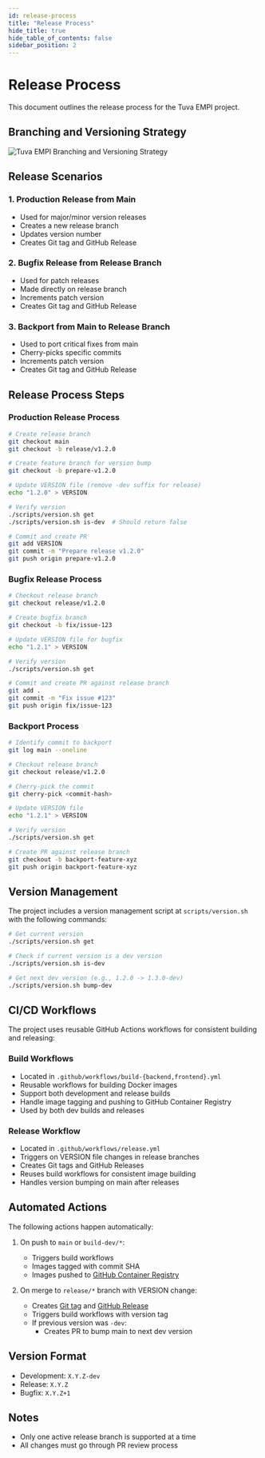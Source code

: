 ```yaml
---
id: release-process
title: "Release Process"
hide_title: true
hide_table_of_contents: false
sidebar_position: 2
---
```


# Release Process

This document outlines the release process for the Tuva EMPI project.

## Branching and Versioning Strategy

![Tuva EMPI Branching and Versioning Strategy](/img/branching-strategy.png)

## Release Scenarios

### 1. Production Release from Main

- Used for major/minor version releases
- Creates a new release branch
- Updates version number
- Creates Git tag and GitHub Release

### 2. Bugfix Release from Release Branch

- Used for patch releases
- Made directly on release branch
- Increments patch version
- Creates Git tag and GitHub Release

### 3. Backport from Main to Release Branch

- Used to port critical fixes from main
- Cherry-picks specific commits
- Increments patch version
- Creates Git tag and GitHub Release

## Release Process Steps

### Production Release Process

```bash
# Create release branch
git checkout main
git checkout -b release/v1.2.0

# Create feature branch for version bump
git checkout -b prepare-v1.2.0

# Update VERSION file (remove -dev suffix for release)
echo "1.2.0" > VERSION

# Verify version
./scripts/version.sh get
./scripts/version.sh is-dev  # Should return false

# Commit and create PR
git add VERSION
git commit -m "Prepare release v1.2.0"
git push origin prepare-v1.2.0
```

### Bugfix Release Process

```bash
# Checkout release branch
git checkout release/v1.2.0

# Create bugfix branch
git checkout -b fix/issue-123

# Update VERSION file for bugfix
echo "1.2.1" > VERSION

# Verify version
./scripts/version.sh get

# Commit and create PR against release branch
git add .
git commit -m "Fix issue #123"
git push origin fix/issue-123
```

### Backport Process

```bash
# Identify commit to backport
git log main --oneline

# Checkout release branch
git checkout release/v1.2.0

# Cherry-pick the commit
git cherry-pick <commit-hash>

# Update VERSION file
echo "1.2.1" > VERSION

# Verify version
./scripts/version.sh get

# Create PR against release branch
git checkout -b backport-feature-xyz
git push origin backport-feature-xyz
```

## Version Management

The project includes a version management script at `scripts/version.sh` with the following commands:

```bash
# Get current version
./scripts/version.sh get

# Check if current version is a dev version
./scripts/version.sh is-dev

# Get next dev version (e.g., 1.2.0 -> 1.3.0-dev)
./scripts/version.sh bump-dev
```

## CI/CD Workflows

The project uses reusable GitHub Actions workflows for consistent building and releasing:

### Build Workflows
- Located in `.github/workflows/build-{backend,frontend}.yml`
- Reusable workflows for building Docker images
- Support both development and release builds
- Handle image tagging and pushing to GitHub Container Registry
- Used by both dev builds and releases

### Release Workflow
- Located in `.github/workflows/release.yml`
- Triggers on VERSION file changes in release branches
- Creates Git tags and GitHub Releases
- Reuses build workflows for consistent image building
- Handles version bumping on main after releases

## Automated Actions

The following actions happen automatically:

1. On push to `main` or `build-dev/*`:

   - Triggers build workflows
   - Images tagged with commit SHA
   - Images pushed to [GitHub Container Registry](https://github.com/orgs/tuva-health/packages)

2. On merge to `release/*` branch with VERSION change:
   - Creates [Git tag](https://github.com/tuva-health/tuva_empi/tags) and [GitHub Release](https://github.com/tuva-health/tuva_empi/releases)
   - Triggers build workflows with version tag
   - If previous version was `-dev`:
     - Creates PR to bump main to next dev version

## Version Format

- Development: `X.Y.Z-dev`
- Release: `X.Y.Z`
- Bugfix: `X.Y.Z+1`

## Notes

- Only one active release branch is supported at a time
- All changes must go through PR review process
